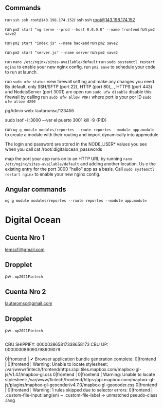## Commands

run `ssh ssh root@143.198.174.152`/ ssh ssh root@143.198.174.152



run `pm2 start "ng serve --prod --host 0.0.0.0" --name frontend`
run `pm2 save2`

run `pm2 start "index.js" --name backend`
run `pm2 save2`

run `pm2 start "server.js" --name server`
run `pm2 save2`

run `nano /etc/nginx/sites-available/default`
run `sudo systemctl restart nginx`  to enable your new nginx config.</li>
run `pm2 save` to schedule your code to run at launch.</li>

run `sudo ufw status`  view firewall setting and make any changes you need. By default, only SSH/SFTP (port 22), HTTP (port 80),, , HTTPS (port 443) and NodejsServer (port 3001) are open
run `sudo ufw disable` disable this firewall by calling
run `sudo ufw allow PORT` where port is your por ID `sudo ufw allow 4200`




pgAdmin web: lautaromsc/123456

sudo lsof -i :3000 --ver el puerto 3001
kill -9 {PID}


run `ng g module modules/reportes --route reportes --module app.module` to create a module with their routing and import dynamically into appmodule



The login and password are stored in the NODE_USER* values you see when you call  cat /root/.digitalocean_passwords

map the port your app runs on to an HTTP URL by running `nano /etc/nginx/sites-available/default` and adding another location. Us
e the existing entry for the port 3000 "hello" app as a basis. Call `sudo systemctl restart nginx` to enable your new nginx config.




## Angular commands

`ng g module modules/reportes --route reportes --module app.module`


# Digital Ocean 
## Cuenta Nro 1
lemscfi@gmail.com
## Dropplet
pw : `up2021Fintech`

## Cuenta Nro 2
lautaromsc@gmail.com
## Dropplet
pw : `up2021Fintech`



##
CBU SHIPPIFY: 000003865817338658173
CBU UP: 000000086090798609079



0|frontend | ✔ Browser application bundle generation complete.
0|frontend |
0|frontend | Warning: Unable to locate stylesheet: /var/www/fintech/frontend/https:/api.tiles.mapbox.com/mapbox-gl-js/v1.4.1/mapbox-gl.css
0|frontend |
0|frontend | Warning: Unable to locate stylesheet: /var/www/fintech/frontend/https:/api.mapbox.com/mapbox-gl-js/plugins/mapbox-gl-geocoder/v4.7.0/mapbox-gl-geocoder.css
0|frontend |
0|frontend | Warning: 1 rules skipped due to selector errors:
0|frontend |   .custom-file-input:lang(en) ~ .custom-file-label -> unmatched pseudo-class :lang